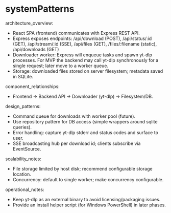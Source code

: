 # systemPatterns

architecture_overview:
- React SPA (frontend) communicates with Express REST API.
- Express exposes endpoints: /api/download (POST), /api/status/:id (GET), /api/stream/:id (SSE), /api/files (GET), /files/:filename (static), /api/downloads (GET)
- Downloader worker: Express will enqueue tasks and spawn yt-dlp processes. For MVP the backend may call yt-dlp synchronously for a single request; later move to a worker queue.
- Storage: downloaded files stored on server filesystem; metadata saved in SQLite.

component_relationships:
- Frontend -> Backend API -> Downloader (yt-dlp) -> Filesystem/DB.

design_patterns:
- Command queue for downloads with worker pool (future).
- Use repository pattern for DB access (simple wrappers around sqlite queries).
- Error handling: capture yt-dlp stderr and status codes and surface to user.
 - SSE broadcasting hub per download id; clients subscribe via EventSource.

scalability_notes:
- File storage limited by host disk; recommend configurable storage location.
- Concurrency: default to single worker; make concurrency configurable.

operational_notes:
- Keep yt-dlp as an external binary to avoid licensing/packaging issues.
- Provide an install helper script (for Windows PowerShell) in later phases.
